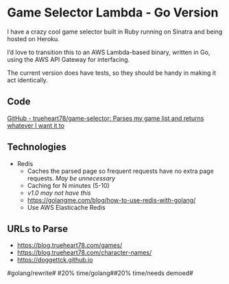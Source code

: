 # Game Selector Lambda - Go Version
I have a crazy cool game selector built in Ruby running on Sinatra and being hosted on Heroku.

I’d love to transition this to an AWS Lambda-based binary, written in Go, using the AWS API Gateway for interfacing.

The current version does have tests, so they should be handy in making it act identically.

## Code
[GitHub - trueheart78/game-selector: Parses my game list and returns whatever I want it to](https://github.com/trueheart78/game-selector/)

## Technologies
- Redis
	- Caches the parsed page so frequent requests have no extra page requests. *May be unnecessary*
	- Caching  for N minutes (5-10) 
	- *v1.0 may not have this*
	- https://golangme.com/blog/how-to-use-redis-with-golang/
	- Use AWS Elasticache Redis

## URLs to Parse
- https://blog.trueheart78.com/games/
- https://blog.trueheart78.com/character-names/
- https://doggettck.github.io


#golang/rewrite# #20% time/golang##20% time/needs demoed#